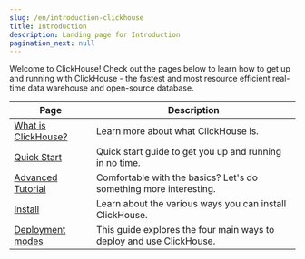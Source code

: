 ```yaml
---
slug: /en/introduction-clickhouse
title: Introduction
description: Landing page for Introduction
pagination_next: null
---
```


Welcome to ClickHouse! Check out the pages below to learn how to get up and running with ClickHouse - the fastest and most resource efficient real-time data warehouse and open-source database.

| Page                                      | Description                                                        |
|-------------------------------------------|--------------------------------------------------------------------|
| [What is ClickHouse?](about-us/intro.mdx) | Learn more about what ClickHouse is.                               |
| [Quick Start](quick-start.mdx)            | Quick start guide to get you up and running in no time.            |           
| [Advanced Tutorial](tutorial.md)          | Comfortable with the basics? Let's do something more interesting.  |
| [Install](getting-started/install.md)     | Learn about the various ways you can install ClickHouse.           |
| [Deployment modes](deployment-modes.md)   | This guide explores the four main ways to deploy and use ClickHouse.| 
